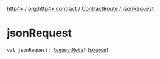 [http4k](../../index.md) / [org.http4k.contract](../index.md) / [ContractRoute](index.md) / [jsonRequest](./json-request.md)

# jsonRequest

`val jsonRequest: `[`RequestMeta`](../-request-meta/index.md)`?` [(source)](https://github.com/http4k/http4k/blob/master/http4k-contract/src/main/kotlin/org/http4k/contract/ContractRoute.kt#L24)